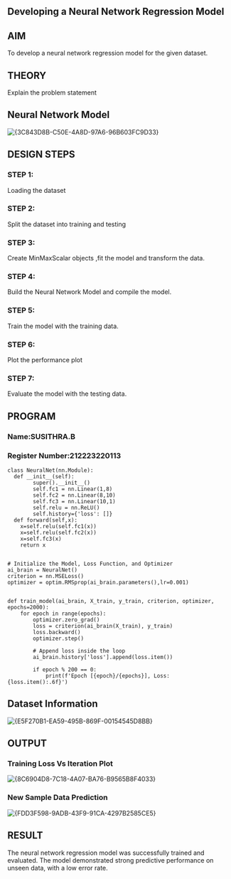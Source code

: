 ## Developing a Neural Network Regression Model

## AIM

To develop a neural network regression model for the given dataset.

## THEORY

Explain the problem statement

## Neural Network Model
![{3C843D8B-C50E-4A8D-97A6-96B603FC9D33}](https://github.com/user-attachments/assets/5219d873-8e39-4728-b79a-d2b3932ee882)

## DESIGN STEPS

### STEP 1:

Loading the dataset

### STEP 2:

Split the dataset into training and testing

### STEP 3:

Create MinMaxScalar objects ,fit the model and transform the data.

### STEP 4:

Build the Neural Network Model and compile the model.

### STEP 5:

Train the model with the training data.

### STEP 6:

Plot the performance plot

### STEP 7:

Evaluate the model with the testing data.

## PROGRAM
### Name:SUSITHRA.B
### Register Number:212223220113
```
class NeuralNet(nn.Module):
  def __init__(self):
        super().__init__()
        self.fc1 = nn.Linear(1,8)
        self.fc2 = nn.Linear(8,10)
        self.fc3 = nn.Linear(10,1)
        self.relu = nn.ReLU()
        self.history={'loss': []}
  def forward(self,x):
    x=self.relu(self.fc1(x)) 
    x=self.relu(self.fc2(x))
    x=self.fc3(x)  
    return x


# Initialize the Model, Loss Function, and Optimizer
ai_brain = NeuralNet()
criterion = nn.MSELoss()
optimizer = optim.RMSprop(ai_brain.parameters(),lr=0.001)


def train_model(ai_brain, X_train, y_train, criterion, optimizer, epochs=2000):
    for epoch in range(epochs):
        optimizer.zero_grad()
        loss = criterion(ai_brain(X_train), y_train)
        loss.backward()
        optimizer.step()

        # Append loss inside the loop
        ai_brain.history['loss'].append(loss.item())

        if epoch % 200 == 0:
            print(f'Epoch [{epoch}/{epochs}], Loss: {loss.item():.6f}')

```
## Dataset Information
![{E5F270B1-EA59-495B-869F-00154545D8BB}](https://github.com/user-attachments/assets/ecd947d1-4fcf-46f7-a7ed-1f65bece1cf3)
## OUTPUT
### Training Loss Vs Iteration Plot
![{8C6904D8-7C18-4A07-BA76-B9565B8F4033}](https://github.com/user-attachments/assets/add3248a-1ef8-4ac2-950f-027631a2f5a5)
### New Sample Data Prediction
![{FDD3F598-9ADB-43F9-91CA-4297B2585CE5}](https://github.com/user-attachments/assets/2194df11-5f7b-4339-913b-3f668842b7c4)

## RESULT
The neural network regression model was successfully trained and evaluated. The model demonstrated strong predictive performance on unseen data, with a low error rate.
